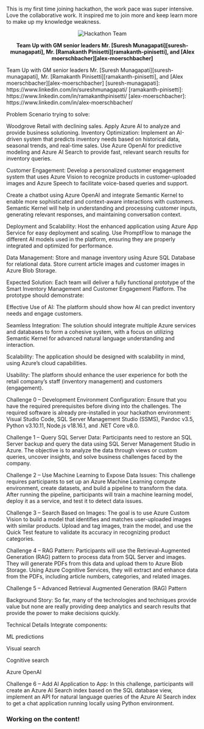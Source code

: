<!-- ---
layout: post
title: "Microsoft Hackathon on ML 2 days"
date: 2025-04-16
categories: [Tech, ML,Security]
tags: [cybersecurity, ML]
show_date: true
show_date_relative: false
--- -->

This is my first time joining hackathon, the work pace was super intensive. Love the collaborative work. It inspired me to join more and keep learn more to make up my knowledge weakness.
<div style="text-align: center;">
  <img src="{{ site.baseurl }}/assets/images/hackathonmicrosoftteam4172025.png" alt="Hackathon Team" style="max-width: 100%; height: auto;" />
  <p><strong>Team Up with GM senior leaders Mr. [Suresh Munagapati][suresh-munagapati], Mr. [Ramakanth Pinisetti][ramakanth-pinisetti], and [Alex moerschbacher][alex-moerschbacher]</strong></p>
</div>
Team Up with GM senior leaders Mr. [Suresh Munagapati][suresh-munagapati], Mr. [Ramakanth Pinisetti][ramakanth-pinisetti], and [Alex moerschbacher][alex-moerschbacher]
[suresh-munagapati]: https://www.linkedin.com/in/sureshmunagapati/
[ramakanth-pinisetti]: https://www.linkedin.com/in/ramakanthpinisetti/
[alex-moerschbacher]: https://www.linkedin.com/in/alex-moerschbacher/

Problem Scenario trying to solve:

Woodgrove Retail with declining sales. Apply Azure AI to analyze and provide business solutioning. 
Inventory Optimization:
Implement an AI-driven system that predicts inventory needs based on historical data, seasonal trends, and real-time sales. Use Azure OpenAI for predictive modeling and Azure AI Search to provide fast, relevant search results for inventory queries.

Customer Engagement:
Develop a personalized customer engagement system that uses Azure Vision to recognize products in customer-uploaded images and Azure Speech to facilitate voice-based queries and support.

Create a chatbot using Azure OpenAI and integrate Semantic Kernel to enable more sophisticated and context-aware interactions with customers. Semantic Kernel will help in understanding and processing customer inputs, generating relevant responses, and maintaining conversation context.

Deployment and Scalability:
Host the enhanced application using Azure App Service for easy deployment and scaling.
Use PromptFlow to manage the different AI models used in the platform, ensuring they are properly integrated and optimized for performance.

Data Management:
Store and manage inventory using Azure SQL Database for relational data.
Store current article images and customer images in Azure Blob Storage.

Expected Solution:
Each team will deliver a fully functional prototype of the Smart Inventory Management and Customer Engagement Platform. The prototype should demonstrate:

Effective Use of AI: The platform should show how AI can predict inventory needs and engage customers.

Seamless Integration: The solution should integrate multiple Azure services and databases to form a cohesive system, with a focus on utilizing Semantic Kernel for advanced natural language understanding and interaction.

Scalability: The application should be designed with scalability in mind, using Azure’s cloud capabilities.

Usability: The platform should enhance the user experience for both the retail company’s staff (inventory management) and customers (engagement).

Challenge 0 – Development Environment Configuration:
Ensure that you have the required prerequisites before diving into the challenges. The required software is already pre-installed in your hackathon environment: Visual Studio Code, SQL Server Management Studio (SSMS), Pandoc v3.5, Python v3.10.11, Node.js v18.16.1, and .NET Core v8.0.

Challenge 1 – Query SQL Server Data:
Participants need to restore an SQL Server backup and query the data using SQL Server Management Studio in Azure. The objective is to analyze the data through views or custom queries, uncover insights, and solve business challenges faced by the company.

Challenge 2 – Use Machine Learning to Expose Data Issues:
This challenge requires participants to set up an Azure Machine Learning compute environment, create datasets, and build a pipeline to transform the data. After running the pipeline, participants will train a machine learning model, deploy it as a service, and test it to detect data issues.

Challenge 3 – Search Based on Images:
The goal is to use Azure Custom Vision to build a model that identifies and matches user-uploaded images with similar products. Upload and tag images, train the model, and use the Quick Test feature to validate its accuracy in recognizing product categories.

Challenge 4 – RAG Pattern:
Participants will use the Retrieval-Augmented Generation (RAG) pattern to process data from SQL Server and images. They will generate PDFs from this data and upload them to Azure Blob Storage. Using Azure Cognitive Services, they will extract and enhance data from the PDFs, including article numbers, categories, and related images.

Challenge 5 – Advanced Retrieval Augmented Generation (RAG) Pattern

Background Story:
So far, many of the technologies and techniques provide value but none are really providing deep analytics and search results that provide the power to make decisions quickly.

Technical Details
Integrate components:

ML predictions

Visual search

Cognitive search

Azure OpenAI

Challenge 6 – Add AI Application to App:
In this challenge, participants will create an Azure AI Search index based on the SQL database view, implement an API for natural language queries of the Azure AI Search index to get a chat application running locally using Python environment.




### Working on the content!
<!-- 
You’ll find this post in your `_posts` directory. Go ahead and edit it and re-build the site to see your changes. You can rebuild the site in many different ways, but the most common way is to run `jekyll serve`, which launches a web server and auto-regenerates your site when a file is updated.

Jekyll requires blog post files to be named according to the following format:

`YEAR-MONTH-DAY-title.MARKUP`

Where `YEAR` is a four-digit number, `MONTH` and `DAY` are both two-digit numbers, and `MARKUP` is the file extension representing the format used in the file. After that, include the necessary front matter. Take a look at the source for this post to get an idea about how it works.

Jekyll also offers powerful support for code snippets:

{% highlight ruby %}
def print_hi(name)
  puts "Hi, #{name}"
end
print_hi('Tom')
#=> prints 'Hi, Tom' to STDOUT.
{% endhighlight %}

Check out the [Jekyll docs][jekyll-docs] for more info on how to get the most out of Jekyll. File all bugs/feature requests at [Jekyll’s GitHub repo][jekyll-gh]. If you have questions, you can ask them on [Jekyll Talk][jekyll-talk].

[jekyll-docs]: https://jekyllrb.com/docs/home
[jekyll-gh]:   https://github.com/jekyll/jekyll
[jekyll-talk]: https://talk.jekyllrb.com/ -->
